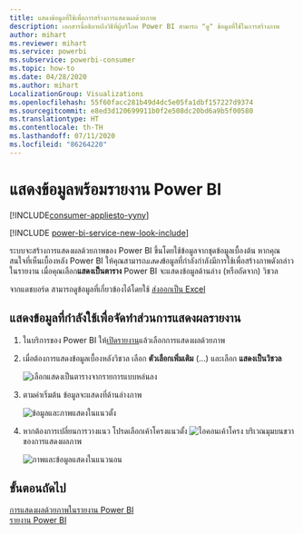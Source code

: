 ```yaml
---
title: แสดงข้อมูลที่ใช้เพื่อการสร้างการแสดงผลด้วยภาพ
description: เอกสารนี้อธิบายถึงวิธีที่ผู้บริโภค Power BI สามารถ "ดู" ข้อมูลที่ใช้ในการสร้างภาพ
author: mihart
ms.reviewer: mihart
ms.service: powerbi
ms.subservice: powerbi-consumer
ms.topic: how-to
ms.date: 04/28/2020
ms.author: mihart
LocalizationGroup: Visualizations
ms.openlocfilehash: 55f60facc281b49d4dc5e05fa1dbf157227d9374
ms.sourcegitcommit: e8ed3d120699911b0f2e508dc20bd6a9b5f00580
ms.translationtype: HT
ms.contentlocale: th-TH
ms.lasthandoff: 07/11/2020
ms.locfileid: "86264220"
---
```

# <a name="show-data-with-power-bi-reports"></a>แสดงข้อมูลพร้อมรายงาน Power BI

[!INCLUDE[consumer-appliesto-yyny](../includes/consumer-appliesto-yyny.md)]

[!INCLUDE [power-bi-service-new-look-include](../includes/power-bi-service-new-look-include.md)]

ระบบจะสร้างการแสดงผลด้วยภาพของ Power BI ขึ้นโดยใช้ข้อมูลจากชุดข้อมูลเบื้องต้น หากคุณสนใจที่เห็นเบื้องหลัง Power BI ให้คุณสามารถ*แสดง*ข้อมูลที่กำลังกำลังมีการใช้เพื่อสร้างภาพดังกล่าวในรายงาน เมื่อคุณเลือก**แสดงเป็นตาราง** Power BI จะแสดงข้อมูลด้านล่าง (หรือถัดจาก) วิชวล

จากแดชบอร์ด สามารถดูข้อมูลที่เกี่ยวข้องได้โดยใช้ [ส่งออกเป็น Excel](end-user-export.md)

## <a name="show-the-data-being-used-to-create-a-report-visual"></a>แสดงข้อมูลที่กำลังใช้เพื่อจัดทำส่วนการแสดงผลรายงาน
1. ในบริการของ Power BI ให้[เปิดรายงาน](end-user-report-open.md)แล้วเลือกการแสดงผลด้วยภาพ  
2. เมื่อต้องการแสดงข้อมูลเบื้องหลังวิชวล เลือก **ตัวเลือกเพิ่มเติม** (...) และเลือก **แสดงเป็นวิชวล**
   
   ![เลือกแสดงเป็นตารางจากรายการแบบหล่นลง](./media/end-user-show-data/power-bi-show-data-vertical.png)
3. ตามค่าเริ่มต้น ข้อมูลจะแสดงที่ด้านล่างภาพ
   
   ![ข้อมูลและภาพแสดงในแนวตั้ง](./media/end-user-show-data/power-bi-show-data-table.png)

4. หากต้องการเปลี่ยนการวางแนว โปรดเลือกเค้าโครงแนวตั้ง ![ไอคอนเค้าโครง](media/end-user-show-data/power-bi-vertical-icon-new.png) บริเวณมุมบนขวาของการแสดงผลภาพ
   
   ![ภาพและข้อมูลแสดงในแนวนอน](./media/end-user-show-data/power-bi-horizontal.png)

## <a name="next-steps"></a>ขั้นตอนถัดไป
[การแสดงผลด้วยภาพในรายงาน Power BI](../visuals/power-bi-report-visualizations.md)    
[รายงาน Power BI](end-user-reports.md)    

